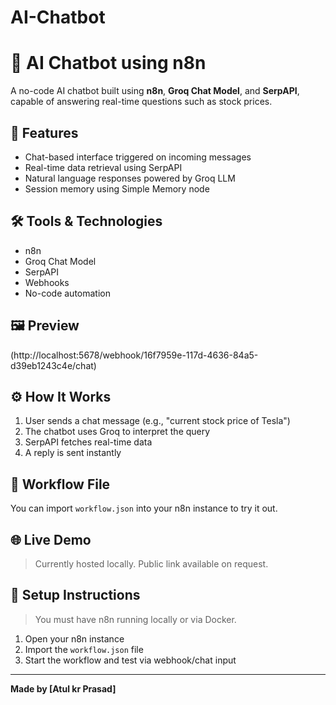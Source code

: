 # AI-Chatbot
# 🤖 AI Chatbot using n8n

A no-code AI chatbot built using **n8n**, **Groq Chat Model**, and **SerpAPI**, capable of answering real-time questions such as stock prices.

## 🚀 Features
- Chat-based interface triggered on incoming messages
- Real-time data retrieval using SerpAPI
- Natural language responses powered by Groq LLM
- Session memory using Simple Memory node

## 🛠️ Tools & Technologies
- n8n
- Groq Chat Model
- SerpAPI
- Webhooks
- No-code automation

## 🖼️ Preview
(http://localhost:5678/webhook/16f7959e-117d-4636-84a5-d39eb1243c4e/chat)

## ⚙️ How It Works
1. User sends a chat message (e.g., "current stock price of Tesla")
2. The chatbot uses Groq to interpret the query
3. SerpAPI fetches real-time data
4. A reply is sent instantly

## 🧠 Workflow File
You can import `workflow.json` into your n8n instance to try it out.

## 🌐 Live Demo
> Currently hosted locally. Public link available on request.

## 📁 Setup Instructions
> You must have n8n running locally or via Docker.

1. Open your n8n instance
2. Import the `workflow.json` file
3. Start the workflow and test via webhook/chat input

---

**Made by [Atul kr Prasad]**
